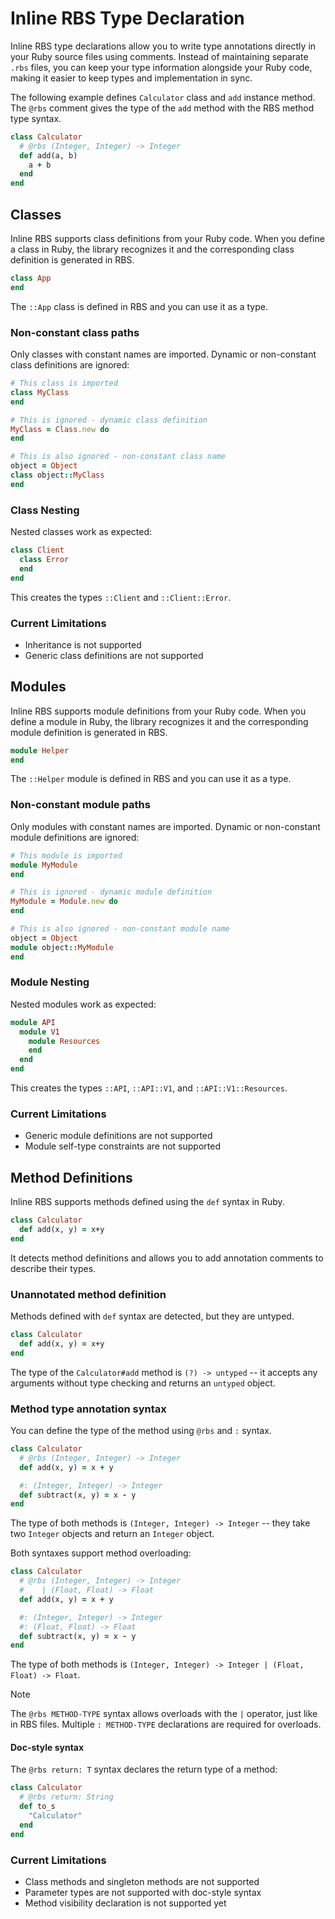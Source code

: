 # Inline RBS Type Declaration

Inline RBS type declarations allow you to write type annotations directly in your Ruby source files using comments. Instead of maintaining separate `.rbs` files, you can keep your type information alongside your Ruby code, making it easier to keep types and implementation in sync.

The following example defines `Calculator` class and `add` instance method. The `@rbs` comment gives the type of the `add` method with the RBS method type syntax.

```ruby
class Calculator
  # @rbs (Integer, Integer) -> Integer
  def add(a, b)
    a + b
  end
end
```

## Classes

Inline RBS supports class definitions from your Ruby code. When you define a class in Ruby, the library recognizes it and the corresponding class definition is generated in RBS.

```ruby
class App
end
```

The `::App` class is defined in RBS and you can use it as a type.

### Non-constant class paths

Only classes with constant names are imported. Dynamic or non-constant class definitions are ignored:

```ruby
# This class is imported
class MyClass
end

# This is ignored - dynamic class definition
MyClass = Class.new do
end

# This is also ignored - non-constant class name
object = Object
class object::MyClass
end
```

### Class Nesting

Nested classes work as expected:

```ruby
class Client
  class Error
  end
end
```

This creates the types `::Client` and `::Client::Error`.

### Current Limitations

- Inheritance is not supported
- Generic class definitions are not supported

## Modules

Inline RBS supports module definitions from your Ruby code. When you define a module in Ruby, the library recognizes it and the corresponding module definition is generated in RBS.

```ruby
module Helper
end
```

The `::Helper` module is defined in RBS and you can use it as a type.

### Non-constant module paths

Only modules with constant names are imported. Dynamic or non-constant module definitions are ignored:

```ruby
# This module is imported
module MyModule
end

# This is ignored - dynamic module definition
MyModule = Module.new do
end

# This is also ignored - non-constant module name
object = Object
module object::MyModule
end
```

### Module Nesting

Nested modules work as expected:

```ruby
module API
  module V1
    module Resources
    end
  end
end
```

This creates the types `::API`, `::API::V1`, and `::API::V1::Resources`.

### Current Limitations

- Generic module definitions are not supported
- Module self-type constraints are not supported

## Method Definitions

Inline RBS supports methods defined using the `def` syntax in Ruby.

```ruby
class Calculator
  def add(x, y) = x+y
end
```

It detects method definitions and allows you to add annotation comments to describe their types.

### Unannotated method definition

Methods defined with `def` syntax are detected, but they are untyped.

```ruby
class Calculator
  def add(x, y) = x+y
end
```

The type of the `Calculator#add` method is `(?) -> untyped` -- it accepts any arguments without type checking and returns an `untyped` object.

### Method type annotation syntax

You can define the type of the method using `@rbs` and `:` syntax.

```ruby
class Calculator
  # @rbs (Integer, Integer) -> Integer
  def add(x, y) = x + y

  #: (Integer, Integer) -> Integer
  def subtract(x, y) = x - y
end
```

The type of both methods is `(Integer, Integer) -> Integer` -- they take two `Integer` objects and return an `Integer` object.

Both syntaxes support method overloading:

```ruby
class Calculator
  # @rbs (Integer, Integer) -> Integer
  #    | (Float, Float) -> Float
  def add(x, y) = x + y

  #: (Integer, Integer) -> Integer
  #: (Float, Float) -> Float
  def subtract(x, y) = x - y
end
```

The type of both methods is `(Integer, Integer) -> Integer | (Float, Float) -> Float`.

> [!NOTE]
> The `@rbs METHOD-TYPE` syntax allows overloads with the `|` operator, just like in RBS files.
> Multiple `: METHOD-TYPE` declarations are required for overloads.

#### Doc-style syntax

The `@rbs return: T` syntax declares the return type of a method:

```ruby
class Calculator
  # @rbs return: String
  def to_s
    "Calculator"
  end
end
```

### Current Limitations

- Class methods and singleton methods are not supported
- Parameter types are not supported with doc-style syntax
- Method visibility declaration is not supported yet

